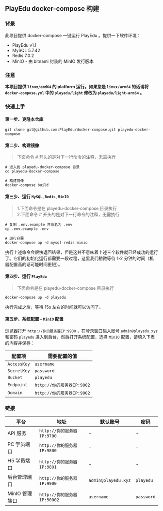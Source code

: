 ## PlayEdu docker-compose 构建

### 背景

此项目提供 docker-compose 一键运行 PlayEdu 。提供一下软件环境：

- PlayEdu v1.1
- MySQL 5.7.42
- Redis 7.0.2
- MinIO - 由 bitnami 封装的 MinIO 发行版本

### 注意

**本项目提供 `linux/amd64` 的 platform 运行。如果您是 `linux/arm64` 的话请将 `docker-compose.yml` 中的 `playedu/light` 修改为 `playedu/light-arm64` 。**

### 快速上手

#### 第一步、克隆本仓库

```
git clone git@github.com:PlayEdu/docker-compose.git playedu-docker-compose
```

#### 第二步、构建镜像

> 下面命令 # 开头的是对下一行命令的注释，无需执行

```
# 进入到 playedu-docker-compose 目录
cd playedu-docker-compose

# 构建镜像
docker-compose build
```

#### 第三步、运行 `MySQL`, `Redis`, `MinIO`

> 1.下面命令是在 playedu-docker-compose 目录执行  
> 2.下面命令 # 开头的是对下一行命令的注释，无需执行

```
# 复制 .env.example 并命名为 .env
cp .env.example .env

# 运行容器
docker-compose up -d mysql redis minio
```

执行上述命令会很快返回结果，但是这并不意味着上述三个软件就已经成功的运行了。它们的初始化运行都需要一段过程，这里我们稍微等待 1-2 分钟的时间（机器配置高的话可能时间更短）。

#### 第四步、运行 `PlayEdu`

> 下面命令是在 playedu-docker-compose 目录执行

```
docker-compose up -d playedu
```

执行完成之后，等待 15s 左右的时间就可以访问了。

#### 第五步、系统配置 - `MinIO` 配置

浏览器打开 `http://你的服务器IP:9900` ，在登录窗口输入账号 `admin@playedu.xyz` 和密码 `playedu` 进入到后台，然后打开系统配置，选择 `MinIO` 配置，请填入下表的内容并保存：

| 配置项      | 需要配置的值               |
| ----------- | -------------------------- |
| `AccessKey` | `username`                 |
| `SecretKey` | `password`                 |
| `Bucket`    | `playedu`                  |
| `Endpoint`  | `http://你的服务器IP:9002` |
| `Domain`    | `http://你的服务器IP:9002` |

### 链接

| 平台           | 地址                        | 默认账号            | 密码       |
| -------------- | --------------------------- | ------------------- | ---------- |
| API 服务       | `http://你的服务器IP:9700`  | -                   | -          |
| PC 学员端口    | `http://你的服务器IP:9800`  | -                   | -          |
| H5 学员端口    | `http://你的服务器IP:9801`  | -                   | -          |
| 后台管理端口   | `http://你的服务器IP:9900`  | `admin@playedu.xyz` | `playedu`  |
| MinIO 管理端口 | `http://你的服务器IP:50002` | `username`          | `password` |
